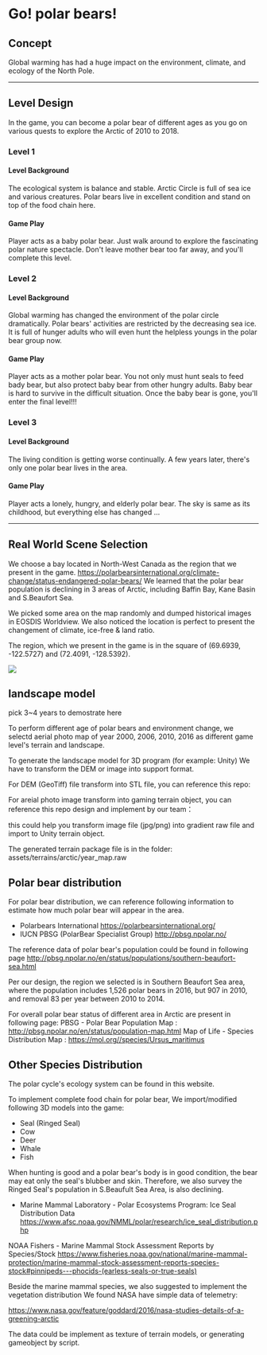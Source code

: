 # Go! polar bears!
## Concept

Global warming has had a huge impact on the environment, climate, and ecology of the North Pole.

---

## Level Design
In the game, you can become a polar bear of different ages as you go on various quests to explore the Arctic of 2010 to 2018.
### Level 1
#### Level Background
The ecological system is balance and stable.  Arctic Circle is full of sea ice and various creatures.  Polar bears live in excellent condition and stand on top of the food chain here.
#### Game Play
Player acts as a baby polar bear.  Just walk around to explore the fascinating polar nature spectacle.  Don't leave mother bear too far away, and you'll complete this level.

### Level 2
#### Level Background
Global warming has changed the environment of the polar circle dramatically.  Polar bears' activities are restricted by the decreasing sea ice.  It is full of hunger adults who will even hunt the helpless youngs in the polar bear group now.
#### Game Play
Player acts as a mother polar bear.  You not only must hunt seals to feed bady bear, but also protect baby bear from other hungry adults.  Baby bear is hard to survive in the difficult situation.  Once the baby bear is gone, you'll enter the final level!!!

### Level 3
#### Level Background
The living condition is getting worse continually.  A few years later, there's only one polar bear lives in the area.
#### Game Play
Player acts a lonely, hungry, and elderly polar bear.  The sky is same as its childhood, but everything else has changed ...

---

## Real World Scene Selection
We choose a bay located in North-West Canada as the region that we present in the game.
https://polarbearsinternational.org/climate-change/status-endangered-polar-bears/
We learned that the polar bear population is declining in 3 areas of Arctic, including Baffin Bay, Kane Basin and S.Beaufort Sea.

We picked some area on the map randomly and dumped historical images in EOSDIS Worldview.  We also noticed the location is perfect to present the changement of climate, ice-free & land ratio.

The region, which we present in the game is in the square of (69.6939, -122.5727) and (72.4091, -128.5392).

![](https://)




## landscape model
pick 3~4 years to demostrate here

To perform different age of polar bears and environment change, we selectd aerial photo map of year 2000, 2006, 2010, 2016 as different game level's terrain and landscape.


To generate the landscape model for 3D program (for example: Unity)
We have to transform the DEM or image into support format. 

For DEM (GeoTiff) file transform into STL file, you can reference this repo:


For areial photo image transform into gaming terrain object, you can reference this repo design and implement by our team：

this could help you transform image file (jpg/png) into gradient raw file and import to Unity terrain object.

The generated terrain package file is in the folder: 
    assets/terrains/arctic/year_map.raw
    





## Polar bear distribution
For polar bear distribution, we can reference following information to estimate how much polar bear will appear in the area.

* Polarbears International https://polarbearsinternational.org/
* IUCN PBSG (PolarBear Specialist Group) http://pbsg.npolar.no/

The reference data of polar bear's population could be found in following page
http://pbsg.npolar.no/en/status/populations/southern-beaufort-sea.html

Per our design, the region we selected is in Southern Beaufort Sea area, 
where the population includes 1,526 polar bears in 2016, but 907 in 2010, and removal 83 per year between 2010 to 2014.


For overall polar bear status of different area in Arctic are present in following page: 
PBSG - Polar Bear Population Map : http://pbsg.npolar.no/en/status/population-map.html
Map of Life - Species Distribution Map : https://mol.org//species/Ursus_maritimus


## Other Species Distribution
The polar cycle's ecology system can be found in this website. 

To implement complete food chain for polar bear, 
We import/modified following 3D models into the game:
* Seal (Ringed Seal)
* Cow 
* Deer 
* Whale
* Fish

When hunting is good and a polar bear's body is in good condition, the bear may eat only the seal's blubber and skin.
Therefore, we also survey the Ringed Seal's population in S.Beaufult Sea Area, is also declining.

* Marine Mammal Laboratory - Polar Ecosystems Program: Ice Seal Distribution Data
https://www.afsc.noaa.gov/NMML/polar/research/ice_seal_distribution.php

NOAA Fishers - Marine Mammal Stock Assessment Reports by Species/Stock
https://www.fisheries.noaa.gov/national/marine-mammal-protection/marine-mammal-stock-assessment-reports-species-stock#pinnipeds---phocids-(earless-seals-or-true-seals)



Beside the marine mammal species, we also suggested to implement the vegetation distribution
We found NASA have simple data of telemetry:

https://www.nasa.gov/feature/goddard/2016/nasa-studies-details-of-a-greening-arctic

The data could be implement as texture of terrain models, or generating gameobject by script.
